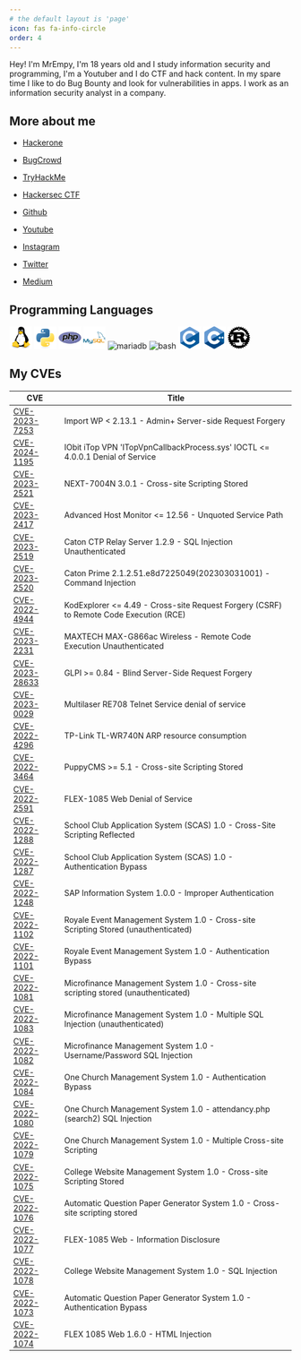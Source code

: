 ```yaml
---
# the default layout is 'page'
icon: fas fa-info-circle
order: 4
---
```


Hey! I'm MrEmpy, I'm 18 years old and I study information security and programming, I'm a Youtuber and I do CTF and hack content. In my spare time I like to do Bug Bounty and look for vulnerabilities in apps. I work as an information security analyst in a company.

<h2>More about me</h2>

* [Hackerone](https://hackerone.com/mrempy?type=user)

* [BugCrowd](https://bugcrowd.com/mrempy)

* [TryHackMe](https://tryhackme.com/p/Mr.Empy)

* [Hackersec CTF](https://capturetheflag.com.br/player/MrEmpy)

* [Github](https://github.com/MrEmpy/)

* [Youtube](https://www.youtube.com/channel/UCol7qlIUc0o0JKmdrmTWQtA)

* [Instagram](https://www.instagram.com/mrempy.ofc)

* [Twitter](https://twitter.com/mr_empy)

* [Medium](https://medium.com/@mrempy)

<h2>Programming Languages</h2>
<p align="left"> <a target="_blank"> <img src="https://raw.githubusercontent.com/devicons/devicon/master/icons/linux/linux-original.svg" alt="linux" width="40" height="40"/> </a><a target="_blank"> <img src="https://raw.githubusercontent.com/devicons/devicon/master/icons/python/python-original.svg" alt="python" width="40" height="40"/></a> <a target="_blank"> <img src="https://raw.githubusercontent.com/devicons/devicon/master/icons/php/php-original.svg" alt="php" width="40" height="40"/></a> <a target="_blank"> <img src="https://raw.githubusercontent.com/devicons/devicon/master/icons/mysql/mysql-original-wordmark.svg" alt="mysql" width="40" height="40"/></a> <a target="_blank"> <img src="https://www.vectorlogo.zone/logos/mariadb/mariadb-icon.svg" alt="mariadb" width="40" height="40"/></a> <a target="_blank"> <img src="https://www.vectorlogo.zone/logos/gnu_bash/gnu_bash-icon.svg" alt="bash" width="40" height="40"/></a> <a target="_blank"> <img src="https://raw.githubusercontent.com/devicons/devicon/master/icons/c/c-original.svg" alt="c" width="40" height="40"/></a> <a target="_blank"> <img src="https://raw.githubusercontent.com/devicons/devicon/master/icons/cplusplus/cplusplus-original.svg" alt="cplusplus" width="40" height="40"/></a> <a target="_blank"> <img src="https://raw.githubusercontent.com/devicons/devicon/master/icons/rust/rust-plain.svg" alt="rust" width="40" height="40"/></a> </p>

## My CVEs

| CVE | Title |
| ----------- | ----------- |
| [CVE-2023-7253](https://www.cve.org/CVERecord?id=CVE-2023-7253) | Import WP < 2.13.1 - Admin+ Server-side Request Forgery |
| [CVE-2024-1195](https://www.cve.org/CVERecord?id=CVE-2024-1195) | IObit iTop VPN 'ITopVpnCallbackProcess.sys' IOCTL <= 4.0.0.1 Denial of Service |
| [CVE-2023-2521](https://www.cve.org/CVERecord?id=CVE-2023-2521) | NEXT-7004N 3.0.1 - Cross-site Scripting Stored |
| [CVE-2023-2417](https://www.cve.org/CVERecord?id=CVE-2023-2417) | Advanced Host Monitor <= 12.56 - Unquoted Service Path |
| [CVE-2023-2519](https://www.cve.org/CVERecord?id=CVE-2023-2519) | Caton CTP Relay Server 1.2.9 - SQL Injection Unauthenticated |
| [CVE-2023-2520](https://www.cve.org/CVERecord?id=CVE-2023-2520) | Caton Prime 2.1.2.51.e8d7225049(202303031001) - Command Injection	 |
| [CVE-2022-4944](https://www.cve.org/CVERecord?id=CVE-2022-4944) | KodExplorer <= 4.49 - Cross-site Request Forgery (CSRF) to Remote Code Execution (RCE) |
| [CVE-2023-2231](https://www.cve.org/CVERecord?id=CVE-2023-2231) | MAXTECH MAX-G866ac Wireless - Remote Code Execution Unauthenticated |
| [CVE-2023-28633](https://www.cve.org/CVERecord?id=CVE-2023-28633) | GLPI >= 0.84 - Blind Server-Side Request Forgery |
| [CVE-2023-0029](https://www.cve.org/CVERecord?id=CVE-2023-0029) | Multilaser RE708 Telnet Service denial of service |
| [CVE-2022-4296](https://www.cve.org/CVERecord?id=CVE-2022-4296) | TP-Link TL-WR740N ARP resource consumption |
| [CVE-2022-3464](https://www.cve.org/CVERecord?id=CVE-2022-3464) | PuppyCMS >= 5.1 - Cross-site Scripting Stored |
| [CVE-2022-2591](https://www.cve.org/CVERecord?id=CVE-2022-2591) | FLEX-1085 Web Denial of Service |
| [CVE-2022-1288](https://www.cve.org/CVERecord?id=CVE-2022-1288) | School Club Application System (SCAS) 1.0 - Cross-Site Scripting Reflected |
| [CVE-2022-1287](https://www.cve.org/CVERecord?id=CVE-2022-1287) | School Club Application System (SCAS) 1.0 - Authentication Bypass |
| [CVE-2022-1248](https://www.cve.org/CVERecord?id=CVE-2022-1248) | SAP Information System 1.0.0 - Improper Authentication |
| [CVE-2022-1102](https://www.cve.org/CVERecord?id=CVE-2022-1102) | Royale Event Management System 1.0 - Cross-site Scripting Stored (unauthenticated) |
| [CVE-2022-1101](https://www.cve.org/CVERecord?id=CVE-2022-1101) | Royale Event Management System 1.0 - Authentication Bypass |
| [CVE-2022-1081](https://www.cve.org/CVERecord?id=CVE-2022-1081) | Microfinance Management System 1.0 - Cross-site scripting stored (unauthenticated) |
| [CVE-2022-1083](https://www.cve.org/CVERecord?id=CVE-2022-1083) | Microfinance Management System 1.0 - Multiple SQL Injection (unauthenticated) |
| [CVE-2022-1082](https://www.cve.org/CVERecord?id=CVE-2022-1082) | Microfinance Management System 1.0 - Username/Password SQL Injection |
| [CVE-2022-1084](https://www.cve.org/CVERecord?id=CVE-2022-1084) | One Church Management System 1.0 - Authentication Bypass |
| [CVE-2022-1080](https://www.cve.org/CVERecord?id=CVE-2022-1080) | One Church Management System 1.0 - attendancy.php (search2) SQL Injection |
| [CVE-2022-1079](https://www.cve.org/CVERecord?id=CVE-2022-1079) | One Church Management System 1.0 - Multiple Cross-site Scripting |
| [CVE-2022-1075](https://www.cve.org/CVERecord?id=CVE-2022-1075) | College Website Management System 1.0 - Cross-site Scripting Stored |
| [CVE-2022-1076](https://www.cve.org/CVERecord?id=CVE-2022-1076) | Automatic Question Paper Generator System 1.0 - Cross-site scripting stored |
| [CVE-2022-1077](https://www.cve.org/CVERecord?id=CVE-2022-1077) | FLEX-1085 Web - Information Disclosure |
| [CVE-2022-1078](https://www.cve.org/CVERecord?id=CVE-2022-1078) | College Website Management System 1.0 - SQL Injection |
| [CVE-2022-1073](https://www.cve.org/CVERecord?id=CVE-2022-1073) | Automatic Question Paper Generator System 1.0 - Authentication Bypass |
| [CVE-2022-1074](https://www.cve.org/CVERecord?id=CVE-2022-1074) | FLEX 1085 Web 1.6.0 - HTML Injection |
